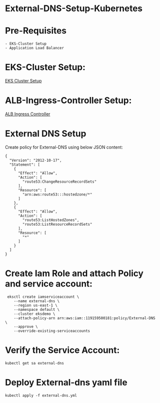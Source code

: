 # External-DNS-Setup-Kubernetes
# Pre-Requisites
    - EKS-Cluster Setup
    - Application Load Balancer
# EKS-Cluster Setup:
  [EKS Cluster Setup](https://github.com/Naresh240/eks-cluster-setup/blob/main/README.md)
# ALB-Ingress-Controller Setup:
  [ALB Ingress Controller](https://github.com/Naresh240/ALB-Ingress-Controller-Setup/blob/main/README.md)
# External DNS Setup
  Create policy for External-DNS using below JSON content:
  
    {
      "Version": "2012-10-17",
      "Statement": [
        {
          "Effect": "Allow",
          "Action": [
            "route53:ChangeResourceRecordSets"
          ],
          "Resource": [
            "arn:aws:route53:::hostedzone/*"
          ]
        },
        {
          "Effect": "Allow",
          "Action": [
            "route53:ListHostedZones",
            "route53:ListResourceRecordSets"
          ],
          "Resource": [
            "*"
          ]
        }
      ]
    }
 # Create Iam Role and attach Policy and service account:
     eksctl create iamserviceaccount \
        --name external-dns \
        --region us-east-1 \
        --namespace default \
        --cluster eksdemo \
        --attach-policy-arn arn:aws:iam::119159500181:policy/External-DNS \
        --approve \
        --override-existing-serviceaccounts
 # Verify the Service Account:
    kubectl get sa external-dns
 # Deploy External-dns yaml file
    kubectl apply -f external-dns.yml
